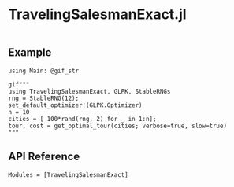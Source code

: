 # TravelingSalesmanExact.jl

```@index
```

## Example


```@setup 1
using Main: @gif_str
```

```@example 1
gif"""
using TravelingSalesmanExact, GLPK, StableRNGs
rng = StableRNG(12);
set_default_optimizer!(GLPK.Optimizer)
n = 10
cities = [ 100*rand(rng, 2) for _ in 1:n];
tour, cost = get_optimal_tour(cities; verbose=true, slow=true)
"""
```


## API Reference

```@autodocs
Modules = [TravelingSalesmanExact]
```
